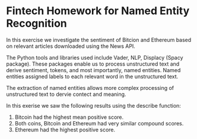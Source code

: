 # Fintech Homework for Named Entity Recognition 

In this exercise we investigate the sentiment of Bitcion and Ethereum based on relevant articles downloaded using the News API.  

The Python tools and libraries used include Vader, NLP, Displacy (Spacy package).  These packages enable us to process unstructured text and derive sentiment, tokens, and most importantly, named entities.  Named entities assigned labels to each relevant word in the unstructured text.

The extraction of named entities allows more complex processing of unstructured text to dervie contect and meaning. 

In this exerise we saw the following results using the describe function: 

1. Bitcoin had the highest mean positive score.
2. Both coins, Bitcoin and Ethereum had very similar compound scores.
3. Ethereum had the highest positive score. 

